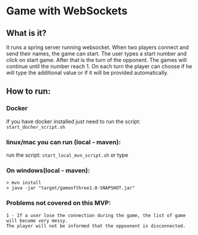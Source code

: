# Game with WebSockets

## What is it?
It runs a spring server running websocket. When two players connect and send their names, the game can start.
The user types a start number and click on start game.
After that is the turn of the opponent. The games will continue until the number reach 1.
On each turn the player can choose if he will type the additional value or if it will be provided automatically.

## How to run:

### Docker
If you have docker installed just need to run the script: `start_docher_script.sh`


### linux/mac you can run (local - maven):
run the script: `start_local_mvn_script.sh` or type

### On windows(local - maven):
    > mvn install
    > java -jar "target/gameofthree1.0-SNAPSHOT.jar"


### Problems not covered on this MVP:
    1 - If a user lose the connection during the game, the list of game will become very messy.
    The player will not be informed that the oppoonent is disconnected. 
    
